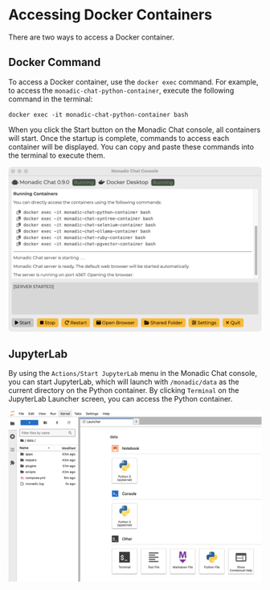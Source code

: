 # Accessing Docker Containers

There are two ways to access a Docker container.

## Docker Command

To access a Docker container, use the `docker exec` command. For example, to access the `monadic-chat-python-container`, execute the following command in the terminal:

```shell
docker exec -it monadic-chat-python-container bash
```

When you click the Start button on the Monadic Chat console, all containers will start. Once the startup is complete, commands to access each container will be displayed. You can copy and paste these commands into the terminal to execute them.

![Start JupyterLab](../assets/images/docker-commands.png ':size=600')

## JupyterLab

By using the `Actions/Start JupyterLab` menu in the Monadic Chat console, you can start JupyterLab, which will launch with `/monadic/data` as the current directory on the Python container. By clicking `Terminal` on the JupyterLab Launcher screen, you can access the Python container.

![JupyterLab Terminal](../assets/images/jupyterlab-terminal.png ':size=600')
